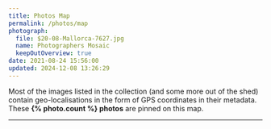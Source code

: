 ```yaml
---
title: Photos Map
permalink: /photos/map
photograph:
  file: $20-08-Mallorca-7627.jpg
  name: Photographers Mosaic
  keepOutOverview: true
date: 2021-08-24 15:56:00
updated: 2024-12-08 13:26:29
---
```


Most of the images listed in the collection (and some more out of the shed) contain geo-localisations in the form of GPS coordinates in their metadata. These **{% photo.count %} photos** are pinned on this map.

---
